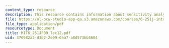 ```yaml
---
content_type: resource
description: This resource contains information about sensitivity analysis.
file: https://ol-ocw-studio-app-qa.s3.amazonaws.com/courses/6-251j-introduction-to-mathematical-programming-fall-2009/370982a2d3b22e090aa7a8d573bb5604_MIT6_251JF09_lec12.pdf
file_type: application/pdf
resourcetype: Document
title: MIT6_251JF09_lec12.pdf
uid: 370982a2-d3b2-2e09-0aa7-a8d573bb5604
---
```

